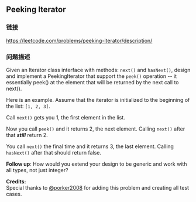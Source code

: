 ## Peeking Iterator  
### 链接  
https://leetcode.com/problems/peeking-iterator/description/  
### 问题描述
Given an Iterator class interface with methods: `next()` and `hasNext()`, design and implement a PeekingIterator that support the `peek()` operation -- it essentially peek() at the element that will be returned by the next call to next().

Here is an example. Assume that the iterator is initialized to the beginning of the list: `[1, 2, 3]`.

Call `next()` gets you 1, the first element in the list.

Now you call `peek()` and it returns 2, the next element. Calling `next()` after that ***still*** return 2.

You call `next()` the final time and it returns 3, the last element. Calling `hasNext()` after that should return false.


**Follow up**: How would you extend your design to be generic and work with all types, not just integer?

**Credits:**<br />Special thanks to [@porker2008](https://leetcode.com/discuss/user/porker2008) for adding this problem and creating all test cases.
